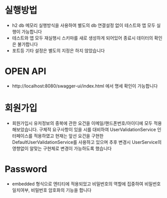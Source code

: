 # 실행방법

* h2 db 메모리 실행방식을 사용하여 별도의 db 연결설정 없이 테스트와 앱 모두 실행이 가능합니다
* 테스트와 앱 모두 재실행시 스키마를 새로 생성하게 되어있어 종료시 데이터의 확인은 불가합니다
* 포트등 기타 설정은 별도의 지정은 하지 않았습니다

# OPEN API

* http://localhost:8080/swagger-ui/index.html 에서 명세 확인이 가능합니다

# 회원가입

* 회원가입시 유저정보의 중복에 관한 요건을 이메일/핸드폰번호/아이디에 모두 적용해보았습니다. 구체적 요구사항이 있을 시를 대비하여 UserValidationService 인터페이스를 적용하였고 현재는 앞선 요건을
  구현한 DefaultUserValidationService를 사용하고 있으며 추후 변경시 UserService의 영향없이 알맞는 구현체로 변경이 가능하도록 했습니다

# Password

* embedded 형식으로 엔티티에 적용되었고 비밀번호의 역할에 집중하여 비밀번호 일치여부, 비밀번호 암호화의 기능을 합니다
